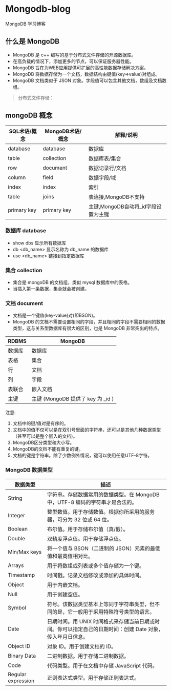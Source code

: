 # Mongodb-blog

MongoDB 学习博客

## 什么是 MongoDB

- MongoDB 是 c++ 编写的基于分布式文件存储的开源数据库。
- 在高负载的情况下，添加更多的节点，可以保证服务器性能。 
- MongoDB 旨在为WEB应用提供可扩展的高性能数据存储解决方案。
- MongoDB 将数据存储为一个文档，数据结构由键值(key=>value)对组成。
- MongoDB 文档类似于 JSON 对象。字段值可以包含其他文档，数组及文档数组。

> 分布式文件存储：

## mongoDB 概念

| SQL术语/概念 | MongoDB术语/概念 | 解释/说明 |
| ------      | ------           | ------ |
| database    | database         | 数据库 |
| table	      | collection	     | 数据库表/集合 |
| row	      | document	     | 数据记录行/文档 |
| column	  | field	         | 数据字段/域 |
| index	      | index	         | 索引 |
| table       | joins	         | 表连接,MongoDB不支持 |
| primary key | primary key	     | 主键,MongoDB自动将_id字段设置为主键 |

### 数据库 database

- show dbs 显示所有数据库
- db <db_name> 显示名称为 db_name 的数据库
- use <db_name> 链接到指定数据库

### 集合 collection

- 集合是 mongoDB 的文档组，类似 mysql 数据库中的表格。
- 当插入第一条数据，集合就会被创建。

### 文档 document

- 文档是一个键值(key-value)对(即BSON)。
- MongoDB 的文档不需要设置相同的字段，并且相同的字段不需要相同的数据类型，这与关系型数据库有很大的区别，也是 MongoDB 非常突出的特点。

| RDBMS  | MongoDB |
| ------ | ------ |     
| 数据库  | 数据库 |
| 表格    | 集合 |
| 行      | 文档 |
| 列	  | 字段 |
| 表联合  | 嵌入文档 |
| 主键    | 主键 (MongoDB 提供了 key 为 _id ) |

注意:
1. 文档中的键/值对是有序的。
2. 文档中的值不仅可以是在双引号里面的字符串，还可以是其他几种数据类型（甚至可以是整个嵌入的文档)。
3. MongoDB区分类型和大小写。
4. MongoDB的文档不能有重复的键。
5. 文档的键是字符串。除了少数例外情况，键可以使用任意UTF-8字符。

### MongoDB 数据类型

| 数据类型   | 描述 |
| ------      | ------ | 
| String      | 字符串。存储数据常用的数据类型。在 MongoDB 中，UTF-8 编码的字符串才是合法的。|
| Integer	  | 整型数值。用于存储数值。根据你所采用的服务器，可分为 32 位或 64 位。|
| Boolean	  | 布尔值。用于存储布尔值（真/假）。|
| Double	  | 双精度浮点值。用于存储浮点值。|
| Min/Max keys|	将一个值与 BSON（二进制的 JSON）元素的最低值和最高值相对比。|
| Arrays	  | 用于将数组或列表或多个值存储为一个键。|
| Timestamp	  | 时间戳。记录文档修改或添加的具体时间。|
| Object	  | 用于内嵌文档。|
| Null	      | 用于创建空值。|
| Symbol	  | 符号。该数据类型基本上等同于字符串类型，但不同的是，它一般用于采用特殊符号类型的语言。|
| Date	      | 日期时间。用 UNIX 时间格式来存储当前日期或时间。你可以指定自己的日期时间：创建 Date 对象，传入年月日信息。|
| Object ID	  | 对象 ID。用于创建文档的 ID。|
| Binary Data |	二进制数据。用于存储二进制数据。|
| Code	      | 代码类型。用于在文档中存储 JavaScript 代码。|
| Regular expression | 正则表达式类型。用于存储正则表达式。|